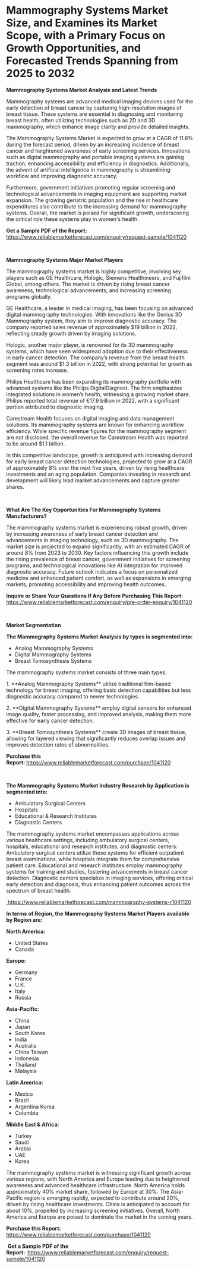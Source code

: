 <p><h1>Mammography Systems Market Size, and Examines its Market Scope, with a Primary Focus on Growth Opportunities, and Forecasted Trends Spanning from 2025 to 2032</h1></p><p><strong>Mammography Systems Market Analysis and Latest Trends</strong></p>
<p><p>Mammography systems are advanced medical imaging devices used for the early detection of breast cancer by capturing high-resolution images of breast tissue. These systems are essential in diagnosing and monitoring breast health, often utilizing technologies such as 2D and 3D mammography, which enhance image clarity and provide detailed insights.</p><p>The Mammography Systems Market is expected to grow at a CAGR of 11.8% during the forecast period, driven by an increasing incidence of breast cancer and heightened awareness of early screening services. Innovations such as digital mammography and portable imaging systems are gaining traction, enhancing accessibility and efficiency in diagnostics. Additionally, the advent of artificial intelligence in mammography is streamlining workflow and improving diagnostic accuracy. </p><p>Furthermore, government initiatives promoting regular screening and technological advancements in imaging equipment are supporting market expansion. The growing geriatric population and the rise in healthcare expenditures also contribute to the increasing demand for mammography systems. Overall, the market is poised for significant growth, underscoring the critical role these systems play in women's health.</p></p>
<p><strong>Get a Sample PDF of the Report:&nbsp;</strong> <a href="https://www.reliablemarketforecast.com/enquiry/request-sample/1041120?utm_campaign=1130&utm_medium=2&utm_source=Github&utm_content=ia&utm_term=13042025&utm_id=mammography-systems">https://www.reliablemarketforecast.com/enquiry/request-sample/1041120</a></p>
<p>&nbsp;</p>
<p><strong>Mammography Systems Major Market Players</strong></p>
<p><p>The mammography systems market is highly competitive, involving key players such as GE Healthcare, Hologic, Siemens Healthineers, and Fujifilm Global, among others. The market is driven by rising breast cancer awareness, technological advancements, and increasing screening programs globally.</p><p>GE Healthcare, a leader in medical imaging, has been focusing on advanced digital mammography technologies. With innovations like the Genius 3D Mammography system, they aim to improve diagnostic accuracy. The company reported sales revenue of approximately $19 billion in 2022, reflecting steady growth driven by imaging solutions.</p><p>Hologic, another major player, is renowned for its 3D mammography systems, which have seen widespread adoption due to their effectiveness in early cancer detection. The company’s revenue from the breast health segment was around $1.3 billion in 2022, with strong potential for growth as screening rates increase.</p><p>Philips Healthcare has been expanding its mammography portfolio with advanced systems like the Philips DigitalDiagnost. The firm emphasizes integrated solutions in women’s health, witnessing a growing market share. Philips reported total revenue of €17.9 billion in 2022, with a significant portion attributed to diagnostic imaging.</p><p>Carestream Health focuses on digital imaging and data management solutions. Its mammography systems are known for enhancing workflow efficiency. While specific revenue figures for the mammography segment are not disclosed, the overall revenue for Carestream Health was reported to be around $1.1 billion.</p><p>In this competitive landscape, growth is anticipated with increasing demand for early breast cancer detection technologies, projected to grow at a CAGR of approximately 8% over the next five years, driven by rising healthcare investments and an aging population. Companies investing in research and development will likely lead market advancements and capture greater shares.</p></p>
<p>&nbsp;</p>
<p><strong>What Are The Key Opportunities For Mammography Systems Manufacturers?</strong></p>
<p><p>The mammography systems market is experiencing robust growth, driven by increasing awareness of early breast cancer detection and advancements in imaging technology, such as 3D mammography. The market size is projected to expand significantly, with an estimated CAGR of around 8% from 2023 to 2030. Key factors influencing this growth include the rising prevalence of breast cancer, government initiatives for screening programs, and technological innovations like AI integration for improved diagnostic accuracy. Future outlook indicates a focus on personalized medicine and enhanced patient comfort, as well as expansions in emerging markets, promoting accessibility and improving health outcomes.</p></p>
<p><strong>Inquire or Share Your Questions If Any Before Purchasing This Report:</strong> <a href="https://www.reliablemarketforecast.com/enquiry/pre-order-enquiry/1041120?utm_campaign=1130&utm_medium=2&utm_source=Github&utm_content=ia&utm_term=13042025&utm_id=mammography-systems">https://www.reliablemarketforecast.com/enquiry/pre-order-enquiry/1041120</a></p>
<p>&nbsp;</p>
<p><strong>Market Segmentation</strong></p>
<p><strong>The Mammography Systems Market Analysis by types is segmented into:</strong></p>
<p><ul><li>Analog Mammography Systems</li><li>Digital Mammography Systems</li><li>Breast Tomosynthesis Systems</li></ul></p>
<p><p>The mammography systems market consists of three main types: </p><p>1. **Analog Mammography Systems** utilize traditional film-based technology for breast imaging, offering basic detection capabilities but less diagnostic accuracy compared to newer technologies. </p><p>2. **Digital Mammography Systems** employ digital sensors for enhanced image quality, faster processing, and improved analysis, making them more effective for early cancer detection. </p><p>3. **Breast Tomosynthesis Systems** create 3D images of breast tissue, allowing for layered viewing that significantly reduces overlap issues and improves detection rates of abnormalities.</p></p>
<p><strong>Purchase this Report:&nbsp;</strong><a href="https://www.reliablemarketforecast.com/purchase/1041120?utm_campaign=1130&utm_medium=2&utm_source=Github&utm_content=ia&utm_term=13042025&utm_id=mammography-systems">https://www.reliablemarketforecast.com/purchase/1041120</a></p>
<p>&nbsp;</p>
<p><strong>The Mammography Systems Market Industry Research by Application is segmented into:</strong></p>
<p><ul><li>Ambulatory Surgical Centers</li><li>Hospitals</li><li>Educational & Research Institutes</li><li>Diagnostic Centers</li></ul></p>
<p><p>The mammography systems market encompasses applications across various healthcare settings, including ambulatory surgical centers, hospitals, educational and research institutes, and diagnostic centers. Ambulatory surgical centers utilize these systems for efficient outpatient breast examinations, while hospitals integrate them for comprehensive patient care. Educational and research institutes employ mammography systems for training and studies, fostering advancements in breast cancer detection. Diagnostic centers specialize in imaging services, offering critical early detection and diagnosis, thus enhancing patient outcomes across the spectrum of breast health.</p></p>
<p><a href="https://www.reliablemarketforecast.com/mammography-systems-r1041120?utm_campaign=1130&utm_medium=2&utm_source=Github&utm_content=ia&utm_term=13042025&utm_id=mammography-systems">&nbsp;https://www.reliablemarketforecast.com/mammography-systems-r1041120</a></p>
<p><strong>In terms of Region, the Mammography Systems Market Players available by Region are:</strong></p>
<p>
    <p> <strong> North America: </strong>
        <ul>
            <li>United States</li>
            <li>Canada</li>
        </ul>
        </p> 
    <p> <strong> Europe: </strong>
        <ul>
            <li>Germany</li>
            <li>France</li>
            <li>U.K.</li>
            <li>Italy</li>
            <li>Russia</li>
        </ul>
        </p> 
    <p> <strong> Asia-Pacific: </strong>
        <ul>
            <li>China</li>
            <li>Japan</li>
            <li>South Korea</li>
            <li>India</li>
            <li>Australia</li>
            <li>China Taiwan</li>
            <li>Indonesia</li>
            <li>Thailand</li>
            <li>Malaysia</li>
        </ul>
        </p> 
    <p> <strong> Latin America: </strong>
        <ul>
            <li>Mexico</li>
            <li>Brazil</li>
            <li>Argentina Korea</li>
            <li>Colombia</li>
        </ul>
        </p> 
    <p> <strong> Middle East & Africa: </strong>
        <ul>
            <li>Turkey</li>
            <li>Saudi</li>
            <li>Arabia</li>
            <li>UAE</li>
            <li>Korea</li>
        </ul>
    </p>
    </p>
<p><p>The mammography systems market is witnessing significant growth across various regions, with North America and Europe leading due to heightened awareness and advanced healthcare infrastructure. North America holds approximately 40% market share, followed by Europe at 30%. The Asia-Pacific region is emerging rapidly, expected to contribute around 20%, driven by rising healthcare investments. China is anticipated to account for about 10%, propelled by increasing screening initiatives. Overall, North America and Europe are poised to dominate the market in the coming years.</p></p>
<p><strong>Purchase this Report: </strong><a href="https://www.reliablemarketforecast.com/purchase/1041120?utm_campaign=1130&utm_medium=2&utm_source=Github&utm_content=ia&utm_term=13042025&utm_id=mammography-systems">https://www.reliablemarketforecast.com/purchase/1041120</a></p>
<p>&nbsp;<strong>Get a Sample PDF of the Report:&nbsp;&nbsp;</strong><a href="https://www.reliablemarketforecast.com/enquiry/request-sample/1041120?utm_campaign=1130&utm_medium=2&utm_source=Github&utm_content=ia&utm_term=13042025&utm_id=mammography-systems">https://www.reliablemarketforecast.com/enquiry/request-sample/1041120</a></p>
<p><strong></strong></p>
<p><p></p><p></p><p></p></p>